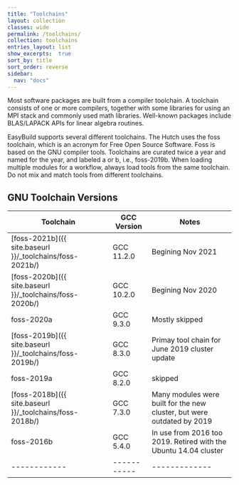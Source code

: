 ```yaml
---
title: "Toolchains"
layout: collection 
classes: wide
permalink: /toolchains/
collection: toolchains
entries_layout: list
show_excerpts:  true
sort_by: title
sort_order: reverse
sidebar:
  nav: "docs"
---
```


Most software packages are built from a compiler toolchain. A toolchain consists of one or more compilers, 
together with some libraries for using an MPI stack and commonly used math libraries. Well-known packages
include BLAS/LAPACK APIs for linear algebra routines.

EasyBuild supports several different toolchains. The Hutch uses the foss toolchain, which
is an acronym for Free Open Source Software. Foss is based on the GNU compiler tools.
Toolchains are curated twice a year and named for the year, and labeled a or b, i.e., foss-2019b.
When loading multiple modules for a workflow, always load tools from the same toolchain. Do not mix and
match tools from different toolchains.

## GNU Toolchain Versions

| Toolchain | GCC Version | Notes |
| ----------|-------------| ---------|
| [foss-2021b]({{ site.baseurl }}/_toolchains/foss-2021b/) | GCC 11.2.0 | Begining Nov 2021 | 
| [foss-2020b]({{ site.baseurl }}/_toolchains/foss-2020b/) | GCC 10.2.0 | Begining Nov 2020 | 
| foss-2020a | GCC 9.3.0 | Mostly skipped | 
| [foss-2019b]({{ site.baseurl }}/_toolchains/foss-2019b/) | GCC 8.3.0 | Primay tool chain for June 2019 cluster update |
| foss-2019a | GCC 8.2.0 | skipped |
| [foss-2018b]({{ site.baseurl }}/_toolchains/foss-2018b/) | GCC 7.3.0 | Many modules were built for the new cluster, but were outdated by 2019 |
| foss-2016b | GCC 5.4.0 | In use from 2016 too 2019. Retired with the Ubuntu 14.04 cluster |
|------------|-----------|-------------|


